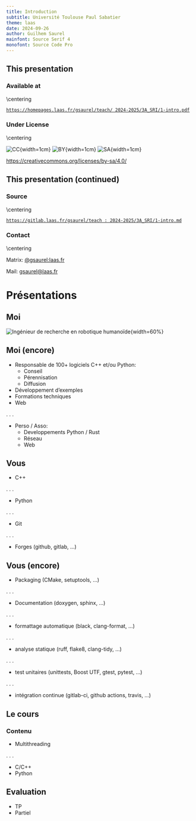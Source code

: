 ```yaml
---
title: Introduction
subtitle: Université Toulouse Paul Sabatier
theme: laas
date: 2024-09-26
author: Guilhem Saurel
mainfont: Source Serif 4
monofont: Source Code Pro
---
```


## This presentation

### Available at

\centering

[`https://homepages.laas.fr/gsaurel/teach/
2024-2025/3A_SRI/1-intro.pdf`](https://homepages.laas.fr/gsaurel/teach/2024-2025/3A_SRI/1-intro.pdf)

### Under License

\centering

![CC](media/cc.png){width=1cm}
![BY](media/by.png){width=1cm}
![SA](media/sa.png){width=1cm}

<https://creativecommons.org/licenses/by-sa/4.0/>

## This presentation (continued)

### Source

\centering

[`https://gitlab.laas.fr/gsaurel/teach :
2024-2025/3A_SRI/1-intro.md`](https://gitlab.laas.fr/gsaurel/teach/-/blob/main/2024-2025/3A_SRI/1-intro.md)

### Contact

\centering

Matrix: [@gsaurel:laas.fr](https://matrix.to/\#/@gsaurel:laas.fr)

Mail: [gsaurel@laas.fr](mailto::gsaurel@laas.fr)

# Présentations

## Moi

![Ingénieur de recherche en robotique humanoïde](media/robots.jpg){width=60%}

## Moi (encore)

- Responsable de 100+ logiciels C++ et/ou Python:
    - Conseil
    - Pérennisation
    - Diffusion
- Développement d’exemples
- Formations techniques
- Web

. . .

- Perso / Asso:
    - Developpements Python / Rust
    - Réseau
    - Web

## Vous

- C++

. . .

- Python

. . .

- Git

. . .

- Forges (github, gitlab, …)

## Vous (encore)

- Packaging (CMake, setuptools, …)

. . .

- Documentation (doxygen, sphinx, …)

. . .

- formattage automatique (black, clang-format, …)

. . .

- analyse statique (ruff, flake8, clang-tidy, …)

. . .

- test unitaires (unittests, Boost UTF, gtest, pytest, …)

. . .

- intégration continue (gitlab-ci, github actions, travis, …)

## Le cours

### Contenu

- Multithreading

. . .

- C/C++
- Python

## Evaluation

- TP
- Partiel
